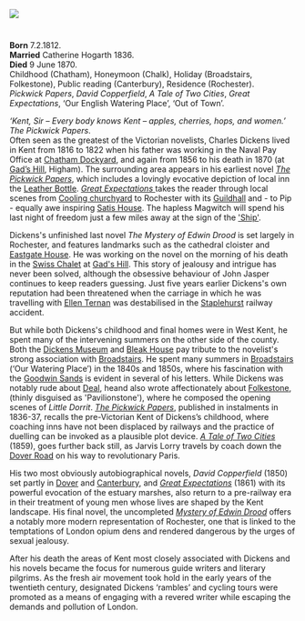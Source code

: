 <a href="https://dev.visual-essays.app"><img src="https://dev-visual-essays.netlify.app/images/ve-button.png"/></a>
<param author="Professor Carolyn Oulton" banner="images/Grammar_School_Gate_Rochester.jpg" layout="vtl" title="Charles Dickens (1812-1870)" ve-config/>

<param aliases="Chatham" eid="Q729006" ve-entity/>
<param aliases="Chalk" eid="Q5068781" ve-entity/>
<param aliases="Broadstairs" eid="Q922739" ve-entity/>
<param aliases="Folkestone" eid="Q375314" ve-entity/>
<param aliases="Canterbury" eid="Q29303" ve-entity/>
<param aliases="Rochester" eid="Q507517" ve-entity/>

#

**Born** 7.2.1812.    
**Married** Catherine Hogarth 1836.   
**Died** 9 June 1870.   
Childhood (Chatham), Honeymoon (Chalk), Holiday (Broadstairs, Folkestone), Public reading (Canterbury), Residence (Rochester).   
_Pickwick Papers_, _David Copperfield_, _A Tale of Two Cities_, _Great Expectations_, ‘Our English Watering Place’, ‘Out of Town’.  
<param ve-image-v2 manifest="https://iiif.juncture-digital.org/wc:Charles_Dickens_by_Herbert_Watkins_29_April_1858_%28alternate%29.jpg/manifest.json">

_‘Kent, Sir – Every body knows Kent – apples, cherries, hops, and women.’_ _The Pickwick Papers_.   
Often seen as the greatest of the Victorian novelists, Charles Dickens lived in Kent from 1816 to 1822 when his father was working in the Naval Pay Office at [Chatham Dockyard](/dickens/dickens-chatham), and again from 1856 to his death in 1870 (at [Gad’s Hill](/dickens/dickens-gads-hill), Higham). The surrounding area appears in his earliest novel [_The Pickwick Papers_](/dickens/pickwick-papers), which includes a lovingly evocative depiction of local inn the [Leather Bottle](/dickens/pickwick-papers-leather-bottle). [_Great Expectations_ ](/dickens/great-expectations-curated-walk) takes the reader through local scenes from [Cooling churchyard](/dickens/great-expectations-cooling) to Rochester with its [Guildhall](/dickens/great-expectations-guildhall) and - to Pip - equally awe inspiring [Satis House](/dickens/great-expectations-restoration-house). The hapless Magwitch will spend his last night of freedom just a few miles away at the sign of the ['Ship'](/dickens/great-expectations-ship-and-lobster).
<param ve-image-v2 manifest="https://iiif.juncture-digital.org/wc:Charles_Dickens_and_Rochester_%281880%29_%2814581635499%29.jpg/manifest.json">

Dickens's unfinished last novel _The Mystery of Edwin Drood_ is set largely in Rochester, and features landmarks such as the cathedral cloister and [Eastgate House](/dickens/edwin-drood-eastgate-house). He was working on the novel on the morning of his death in the [Swiss Chalet](/dickens/dickens-swiss-chalet) at [Gad's Hill](/dickens/dickens-gads-hill). This story of jealousy and intrigue has never been solved, although the obsessive behaviour of John Jasper continues to keep readers guessing. Just five years earlier Dickens's own reputation had been threatened when the carriage in which he was travelling with [Ellen Ternan](/19c/19c-ternan-biography) was destabilised in the [Staplehurst](/dickens/dickens-staplehurst) railway accident.
<param ve-image-v2 manifest="https://iiif.juncture-digital.org/wc:Staplehurst_rail_crash.jpg/manifest.json">

But while both Dickens's childhood and final homes were in West Kent, he spent many of the intervening summers on the other side of the county. Both the [Dickens Museum](/dickens/david-copperfield-nuckells-place) and [Bleak House](/dickens/dickens-fort-house) pay tribute to the novelist's strong association with [Broadstairs](/dickens/dickens-broadstairs). He spent many summers in [Broadstairs](/dickens/dickens-broadstairs) 
(‘Our Watering Place’) in the 1840s and 1850s, where his fascination with the [Goodwin Sands](/dickens/david-copperfield-goodwin-sands) is evident in several of his letters. While Dickens was notably rude about [Deal](/dickens/bleak-house-deal), heand also wrote affectionately about [Folkestone](/dickens/dickens-folkestone), (thinly disguised as 'Pavilionstone'), where he composed the opening scenes of _Little Dorrit_. [_The Pickwick Papers_](/dickens/pickwick-papers), published in instalments in 1836-37, recalls the pre-Victorian Kent of Dickens’s childhood, where coaching inns have not been displaced by railways and the practice of duelling can be invoked as a plausible plot device. [_A Tale of Two Cities_](/dickens/tale-two-cities) (1859), goes further back still, as Jarvis Lorry travels by coach down the [Dover Road](/dickens/david-copperfield-dover-road) on his way to revolutionary Paris.
<param ve-image-v2 manifest="https://iiif.juncture-digital.org/wc:The_Dover_road_-_annals_of_an_ancient_turnpike_%281922%29_%2820995540465%29.jpg/manifest.json">

His two most obviously autobiographical novels, _David Copperfield_ (1850) set partly in [Dover](/dickens/dickens-dover) and [Canterbury](/dickens/david-copperfield-canterbury), and [_Great Expectations_](/dickens/great-expectations-curated-walk) (1861) with its powerful evocation of the estuary marshes, also return to a pre-railway era in their treatment of young men whose lives are shaped by the Kent landscape. His final novel, the uncompleted [_Mystery of Edwin Drood_](http://droodinquiry.com/)  offers a notably more modern representation of Rochester, one that is linked to the temptations of London opium dens and rendered dangerous by the urges of sexual jealousy.
<param ve-image-v2 manifest="https://iiif.juncture-digital.org/wc:Charles_Dickens_and_Rochester_%281880%29_%2814788137593%29.jpg/manifest.json">

After his death the areas of Kent most closely associated with Dickens and his novels became the focus for numerous guide writers and literary pilgrims. As the fresh air movement took hold in the early years of the twentieth century, designated Dickens ‘rambles’ and cycling tours were promoted as a means of engaging with a revered writer while escaping the demands and pollution of London.
<param ve-image-v2 manifest="https://iiif.juncture-digital.org/gh:kent-map/images/dickens/Dickens_Land_books.jpg/manifest.json">
